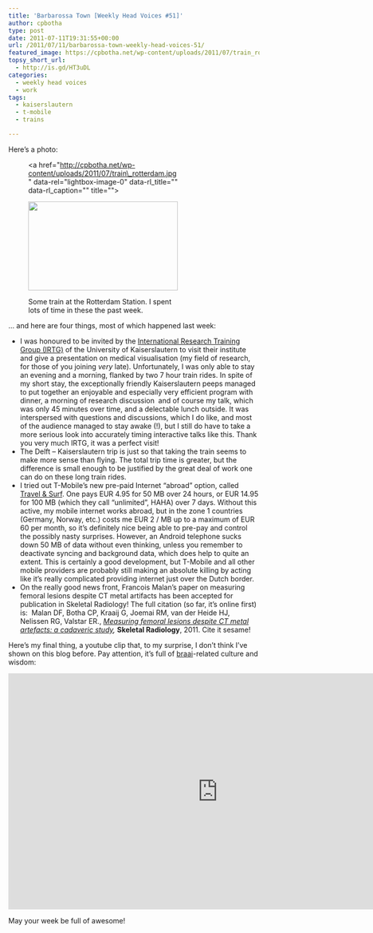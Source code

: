 ```yaml
---
title: 'Barbarossa Town [Weekly Head Voices #51]'
author: cpbotha
type: post
date: 2011-07-11T19:31:55+00:00
url: /2011/07/11/barbarossa-town-weekly-head-voices-51/
featured_image: https://cpbotha.net/wp-content/uploads/2011/07/train_rotterdam-990x180.jpg
topsy_short_url:
  - http://is.gd/HT3uDL
categories:
  - weekly head voices
  - work
tags:
  - kaiserslautern
  - t-mobile
  - trains

---
```

Here&#8217;s a photo:<figure id="attachment_1438" aria-describedby="caption-attachment-1438" style="width: 300px" class="wp-caption aligncenter"><a href="http://cpbotha.net/wp-content/uploads/2011/07/train\_rotterdam.jpg" data-rel="lightbox-image-0" data-rl\_title="" data-rl_caption="" title="">

<img data-attachment-id="1438" data-permalink="https://cpbotha.net/2011/07/11/barbarossa-town-weekly-head-voices-51/train_rotterdam/" data-orig-file="https://cpbotha.net/wp-content/uploads/2011/07/train_rotterdam.jpg" data-orig-size="1280,760" data-comments-opened="1" data-image-meta="{&quot;aperture&quot;:&quot;0&quot;,&quot;credit&quot;:&quot;&quot;,&quot;camera&quot;:&quot;HTC Vision&quot;,&quot;caption&quot;:&quot;&quot;,&quot;created_timestamp&quot;:&quot;1310157799&quot;,&quot;copyright&quot;:&quot;&quot;,&quot;focal_length&quot;:&quot;3.53&quot;,&quot;iso&quot;:&quot;75&quot;,&quot;shutter_speed&quot;:&quot;0&quot;,&quot;title&quot;:&quot;&quot;}" data-image-title="train_rotterdam" data-image-description="" data-medium-file="https://cpbotha.net/wp-content/uploads/2011/07/train_rotterdam-300x178.jpg" data-large-file="https://cpbotha.net/wp-content/uploads/2011/07/train_rotterdam-1024x608.jpg" class="size-medium wp-image-1438" title="train_rotterdam" src="http://cpbotha.net/wp-content/uploads/2011/07/train_rotterdam-300x178.jpg" alt="" width="300" height="178" srcset="https://cpbotha.net/wp-content/uploads/2011/07/train_rotterdam-300x178.jpg 300w, https://cpbotha.net/wp-content/uploads/2011/07/train_rotterdam-1024x608.jpg 1024w, https://cpbotha.net/wp-content/uploads/2011/07/train_rotterdam.jpg 1280w" sizes="(max-width: 300px) 85vw, 300px" /></a><figcaption id="caption-attachment-1438" class="wp-caption-text">Some train at the Rotterdam Station. I spent lots of time in these the past week.</figcaption></figure> 

&#8230; and here are four things, most of which happened last week:

  * I was honoured to be invited by the [International Research Training Group (IRTG)][1] of the University of Kaiserslautern to visit their institute and give a presentation on medical visualisation (my field of research, for those of you joining _very_ late). Unfortunately, I was only able to stay an evening and a morning, flanked by two 7 hour train rides. In spite of my short stay, the exceptionally friendly Kaiserslautern peeps managed to put together an enjoyable and especially very efficient program with dinner, a morning of research discussion  and of course my talk, which was only 45 minutes over time, and a delectable lunch outside. It was interspersed with questions and discussions, which I do like, and most of the audience managed to stay awake (!), but I still do have to take a more serious look into accurately timing interactive talks like this. Thank you very much IRTG, it was a perfect visit!
  * The Delft &#8211; Kaiserslautern trip is just so that taking the train seems to make more sense than flying. The total trip time is greater, but the difference is small enough to be justified by the great deal of work one can do on these long train rides.
  * I tried out T-Mobile&#8217;s new pre-paid Internet &#8220;abroad&#8221; option, called [Travel & Surf][2]. One pays EUR 4.95 for 50 MB over 24 hours, or EUR 14.95 for 100 MB (which they call &#8220;unlimited&#8221;, HAHA) over 7 days. Without this active, my mobile internet works abroad, but in the zone 1 countries (Germany, Norway, etc.) costs me EUR 2 / MB up to a maximum of EUR 60 per month, so it&#8217;s definitely nice being able to pre-pay and control the possibly nasty surprises. However, an Android telephone sucks down 50 MB of data without even thinking, unless you remember to deactivate syncing and background data, which does help to quite an extent. This is certainly a good development, but T-Mobile and all other mobile providers are probably still making an absolute killing by acting like it&#8217;s really complicated providing internet just over the Dutch border.
  * On the really good news front, Francois Malan&#8217;s paper on measuring femoral lesions despite CT metal artifacts has been accepted for publication in Skeletal Radiology! The full citation (so far, it&#8217;s online first) is:  Malan DF, Botha CP, Kraaij G, Joemai RM, van der Heide HJ, Nelissen RG, Valstar ER., _[Measuring femoral lesions despite CT metal artefacts: a cadaveric study][3],_ **Skeletal Radiology**, 2011. Cite it sesame!

Here&#8217;s my final thing, a youtube clip that, to my surprise, I don&#8217;t think I&#8217;ve shown on this blog before. Pay attention, it&#8217;s full of [braai][4]-related culture and wisdom:

<div class="jetpack-video-wrapper">
  <span class="embed-youtube" style="text-align:center; display: block;"><iframe class='youtube-player' type='text/html' width='840' height='473' src='https://www.youtube.com/embed/vq2SOmwzjUU?version=3&#038;rel=1&#038;fs=1&#038;autohide=2&#038;showsearch=0&#038;showinfo=1&#038;iv_load_policy=1&#038;wmode=transparent' allowfullscreen='true' style='border:0;'></iframe></span>
</div>

May your week be full of awesome!

 [1]: http://www.irtg.uni-kl.de/ "IRTG website"
 [2]: http://www.t-mobile.nl/service-en-contact/buitenland/internet-in-het-buitenland "travel&surf website"
 [3]: http://www.ncbi.nlm.nih.gov/pubmed/21732221 "pubmed link to Malan 2011"
 [4]: http://en.wikipedia.org/wiki/Braai "wikipedia page on braai"